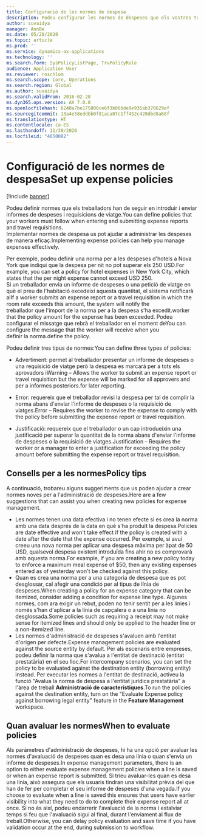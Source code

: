 ```yaml
---
title: Configuració de les normes de despesa
description: Podeu configurar les normes de despeses que els vostres treballadors han de seguir en introduir i enviar informes de despeses i peticions de viatge al Microsoft Dynamics 365 Finance.
author: suvaidya
manager: AnnBe
ms.date: 05/20/2020
ms.topic: article
ms.prod: ''
ms.service: dynamics-ax-applications
ms.technology: ''
ms.search.form: SysPolicyListPage, TrvPolicyRule
audience: Application User
ms.reviewer: roschlom
ms.search.scope: Core, Operations
ms.search.region: Global
ms.author: suvaidya
ms.search.validFrom: 2016-02-28
ms.dyn365.ops.version: AX 7.0.0
ms.openlocfilehash: 6240a7be175800ce6f3b066de9e935ab370629ef
ms.sourcegitcommit: 13a4e58eddbb0f81aca07c1ff452c420dbd8a68f
ms.translationtype: HT
ms.contentlocale: ca-ES
ms.lasthandoff: 11/30/2020
ms.locfileid: "4650082"
---
```

# <a name="set-up-expense-policies"></a><span data-ttu-id="1afde-103">Configuració de les normes de despesa</span><span class="sxs-lookup"><span data-stu-id="1afde-103">Set up expense policies</span></span>

[!include [banner](../includes/banner.md)]

<span data-ttu-id="1afde-104">Podeu definir normes que els treballadors han de seguir en introduir i enviar informes de despeses i requisicions de viatge.</span><span class="sxs-lookup"><span data-stu-id="1afde-104">You can define policies that your workers must follow when entering and submitting expense reports and travel requisitions.</span></span>         
<span data-ttu-id="1afde-105">Implementar normes de despesa us pot ajudar a administrar les despeses de manera eficaç.</span><span class="sxs-lookup"><span data-stu-id="1afde-105">Implementing expense policies can help you manage expenses effectively.</span></span>         

<span data-ttu-id="1afde-106">Per exemple, podeu definir una norma per a les despeses d'hotels a Nova York que indiqui que la despesa per nit no pot superar els 250 USD.</span><span class="sxs-lookup"><span data-stu-id="1afde-106">For example, you can set a policy for hotel expenses in New York City, which states that the per night expense cannot exceed USD 250.</span></span>       
<span data-ttu-id="1afde-107">Si un treballador envia un informe de despeses o una petició de viatge en què el preu de l'habitació excedeixi aquesta quantitat, el sistema notificarà al</span><span class="sxs-lookup"><span data-stu-id="1afde-107">If a worker submits an expense report or a travel requisition in which the room rate exceeds this amount, the system will notify the</span></span>        
<span data-ttu-id="1afde-108">treballador que l'import de la norma per a la despesa s'ha excedit.</span><span class="sxs-lookup"><span data-stu-id="1afde-108">worker that the policy amount for the expense has been exceeded.</span></span> <span data-ttu-id="1afde-109">Podeu configurar el missatge que rebrà el treballador en el moment de</span><span class="sxs-lookup"><span data-stu-id="1afde-109">You can configure the message that the worker will receive when you</span></span>        
<span data-ttu-id="1afde-110">definir la norma.</span><span class="sxs-lookup"><span data-stu-id="1afde-110">define the policy.</span></span>      
        
<span data-ttu-id="1afde-111">Podeu definir tres tipus de normes:</span><span class="sxs-lookup"><span data-stu-id="1afde-111">You can define three types of policies:</span></span>         
        
- <span data-ttu-id="1afde-112">Advertiment: permet al treballador presentar un informe de despeses o una requisició de viatge però la despesa es marcarà per a tots els aprovadors i</span><span class="sxs-lookup"><span data-stu-id="1afde-112">Warning – Allows the worker to submit an expense report or travel requisition but the expense will be marked for all approvers and</span></span>        
  <span data-ttu-id="1afde-113">per a informes posteriors.</span><span class="sxs-lookup"><span data-stu-id="1afde-113">for later reporting.</span></span>        

- <span data-ttu-id="1afde-114">Error: requereix que el treballador revisi la despesa per tal de complir la norma abans d'enviar l'informe de despeses o la requisició de viatges.</span><span class="sxs-lookup"><span data-stu-id="1afde-114">Error – Requires the worker to revise the expense to comply with the policy before submitting the expense report or travel requisition.</span></span>       
 
 - <span data-ttu-id="1afde-115">Justificació: requereix que el treballador o un cap introdueixin una justificació per superar la quantitat de la norma abans d'enviar l'informe de despeses o la requisició de viatges.</span><span class="sxs-lookup"><span data-stu-id="1afde-115">Justification – Requires the worker or a manager to enter a justification for exceeding the policy amount before submitting the expense report or travel requisition.</span></span>        

## <a name="policy-tips"></a><span data-ttu-id="1afde-116">Consells per a les normes</span><span class="sxs-lookup"><span data-stu-id="1afde-116">Policy tips</span></span>
<span data-ttu-id="1afde-117">A continuació, trobareu alguns suggeriments que us poden ajudar a crear normes noves per a l'administració de despeses.</span><span class="sxs-lookup"><span data-stu-id="1afde-117">Here are a few suggestions that can assist you when creating new policies for expense management.</span></span> 
* <span data-ttu-id="1afde-118">Les normes tenen una data efectiva i no tenen efecte si es crea la norma amb una data després de la data en què s'ha produït la despesa.</span><span class="sxs-lookup"><span data-stu-id="1afde-118">Policies are date effective and won't take effect if the policy is created with a date after the date that the expense occurred.</span></span> <span data-ttu-id="1afde-119">Per exemple, si avui creeu una nova norma per aplicar una despesa màxima per àpat de 50 USD, qualsevol despesa existent introduïda fins ahir no es comprovarà amb aquesta norma.</span><span class="sxs-lookup"><span data-stu-id="1afde-119">For example, if you are creating a new policy today to enforce a maximum meal expense of $50, then any existing expenses entered as of yesterday won't be checked against this policy.</span></span>
* <span data-ttu-id="1afde-120">Quan es crea una norma per a una categoria de despesa que es pot desglossar, cal afegir una condició per al tipus de línia de despeses.</span><span class="sxs-lookup"><span data-stu-id="1afde-120">When creating a policy for an expense category that can be itemized, consider adding a condition for expense line type.</span></span> <span data-ttu-id="1afde-121">Algunes normes, com ara exigir un rebut, poden no tenir sentit per a les línies i només s'han d'aplicar a la línia de capçalera o a una línia no desglossada.</span><span class="sxs-lookup"><span data-stu-id="1afde-121">Some policies such as requiring a receipt may not make sense for itemized lines and should only be applied to the header line or a non-itemized line.</span></span> 
* <span data-ttu-id="1afde-122">Les normes d'administració de despeses s'avaluen amb l'entitat d'origen per defecte.</span><span class="sxs-lookup"><span data-stu-id="1afde-122">Expense management policies are evaluated against the source entity by default.</span></span> <span data-ttu-id="1afde-123">Per als escenaris entre empreses, podeu definir la norma que s'avalua a l'entitat de destinació (entitat prestatària) en el seu lloc.</span><span class="sxs-lookup"><span data-stu-id="1afde-123">For intercompany scenarios, you can set the policy to be evaluated against the destination entity (borrowing entity) instead.</span></span> <span data-ttu-id="1afde-124">Per executar les normes a l'entitat de destinació, activeu la funció "Avalua la norma de despesa a l'entitat jurídica prestatària" a l'àrea de treball **Administració de característiques**.</span><span class="sxs-lookup"><span data-stu-id="1afde-124">To run the policies against the destination entity, turn on the "Evaluate Expense policy against borrowing legal entity" feature in the **Feature Management** workspace.</span></span>

## <a name="when-to-evaluate-policies"></a><span data-ttu-id="1afde-125">Quan avaluar les normes</span><span class="sxs-lookup"><span data-stu-id="1afde-125">When to evaluate policies</span></span>

<span data-ttu-id="1afde-126">Als paràmetres d'administració de despeses, hi ha una opció per avaluar les normes d'avaluació de despeses quan es desa una línia o quan s'envia un informe de despeses.</span><span class="sxs-lookup"><span data-stu-id="1afde-126">In expense management parameters, there is an option to either evaluate expense management policies when a line is saved or when an expense report is submitted.</span></span> <span data-ttu-id="1afde-127">Si trieu avaluar-les quan es desa una línia, això assegura que els usuaris tindran una visibilitat prèvia del que han de fer per completar el seu informe de despeses d'una vegada.</span><span class="sxs-lookup"><span data-stu-id="1afde-127">If you choose to evaluate when a line is saved this ensures that users have earlier visibility into what they need to do to complete their expense report all at once.</span></span> <span data-ttu-id="1afde-128">Si no és així, podeu endarrerir l'avaluació de la norma i estalviar temps si feu que l'avaluació sigui al final, durant l'enviament al flux de treball.</span><span class="sxs-lookup"><span data-stu-id="1afde-128">Otherwise, you can delay policy evaluation and save time if you have validation occur at the end, during submission to workflow.</span></span>
